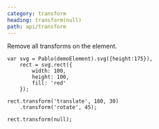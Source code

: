```yaml
---
category: transform
heading: transform(null)
path: api/transform
---
```



Remove all transforms on the element.

    var svg = Pablo(demoElement).svg({height:175}),
        rect = svg.rect({
            width: 100,
            height: 100,
            fill: 'red'
        });

    rect.transform('translate', 180, 30)
        .transform('rotate', 45);

    rect.transform(null);

